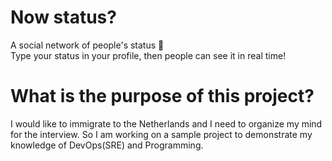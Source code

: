 # Now status?

A social network of people's status 👀  
Type your status in your profile, then people can see it in real time!


# What is the purpose of this project?

I would like to immigrate to the Netherlands and I need to organize my mind for the interview. So I am working on a sample project to demonstrate my knowledge of DevOps(SRE) and Programming.
